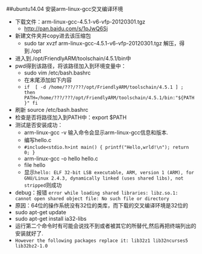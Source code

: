 ##ubuntu14.04 安装arm-linux-gcc交叉编译环境
+ 下载文件：arm-linux-gcc-4.5.1-v6-vfp-20120301.tgz
	+ http://pan.baidu.com/s/1pJwQ6Sj
+ 新建文件夹并copy进去该压缩包
	+ sudo tar xvzf arm-linux-gcc-4.5.1-v6-vfp-20120301.tgz 解压，得到./opt
+  进入到./opt/FriendlyARM/toolschain/4.5.1/bin中
+  pwd得到该路径，将该路径加入到环境变量中：
	+  sudo vim /etc/bash.bashrc
	+  在末尾添加如下内容
	+  `if  [ -d /home/???/???/opt/FriendlyARM/toolschain/4.5.1 ] ;  then
PATH=/home/???/???/opt/FriendlyARM/toolschain/4.5.1/bin:"${PATH}"
fi`
+ 刷新 source /etc/bash.bashrc
+ 检查是否将路径加入到PATH中：export $PATH
+ 测试是否安装成功：
	+ arm-linux-gcc -v  输入命令会显示arm-linux-gcc信息和版本.
	+ 编写hello.c
	+ `#include<stdio.h>int main()
{
 printf("Hello,wrld!\n");
 return 0;
}
`
	+ arm-linux-gcc -o hello hello.c
	+ file hello
	+ 显示`hello: ELF 32-bit LSB executable, ARM, version 1 (ARM), for GNU/Linux 2.4.3, dynamically linked (uses shared libs), not stripped`则成功
+ debug：报错
`error while loading shared libraries: libz.so.1: cannot open shared object file: No such file or directory`
+ 原因：64位的操作系统没有32位的类库，而下载的交叉编译环境是32位的
+ sudo apt-get update
+ sudo apt-get install ia32-libs
+ 运行第二个命令时有可能会说找不到或者被其它的所替代,然后再把终端列出的安装就好了.
+ `However the following packages replace it:
  lib32z1 lib32ncurses5 lib32bz2-1.0
`

